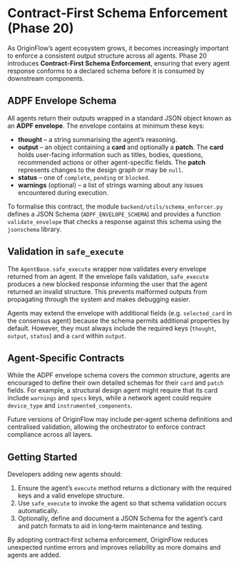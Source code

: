 # Contract‑First Schema Enforcement (Phase 20)

As OriginFlow’s agent ecosystem grows, it becomes increasingly important to
enforce a consistent output structure across all agents.  Phase 20
introduces **Contract‑First Schema Enforcement**, ensuring that every
agent response conforms to a declared schema before it is consumed by
downstream components.

## ADPF Envelope Schema

All agents return their outputs wrapped in a standard JSON object known as
an **ADPF envelope**.  The envelope contains at minimum these keys:

- **thought** – a string summarising the agent’s reasoning.
- **output** – an object containing a **card** and optionally a **patch**.
  The **card** holds user-facing information such as titles, bodies,
  questions, recommended actions or other agent-specific fields.  The
  **patch** represents changes to the design graph or may be `null`.
- **status** – one of `complete`, `pending` or `blocked`.
- **warnings** (optional) – a list of strings warning about any issues
  encountered during execution.

To formalise this contract, the module `backend/utils/schema_enforcer.py`
defines a JSON Schema (`ADPF_ENVELOPE_SCHEMA`) and provides a function
`validate_envelope` that checks a response against this schema using
the `jsonschema` library.

## Validation in `safe_execute`

The `AgentBase.safe_execute` wrapper now validates every envelope returned
from an agent.  If the envelope fails validation, `safe_execute`
produces a new blocked response informing the user that the agent
returned an invalid structure.  This prevents malformed outputs from
propagating through the system and makes debugging easier.

Agents may extend the envelope with additional fields (e.g.
`selected_card` in the consensus agent) because the schema permits
additional properties by default.  However, they must always include
the required keys (`thought`, `output`, `status`) and a `card`
within `output`.

## Agent‑Specific Contracts

While the ADPF envelope schema covers the common structure, agents are
encouraged to define their own detailed schemas for their `card` and
`patch` fields.  For example, a structural design agent might require
that its card include `warnings` and `specs` keys, while a network
agent could require `device_type` and `instrumented_components`.

Future versions of OriginFlow may include per‑agent schema definitions
and centralised validation, allowing the orchestrator to enforce
contract compliance across all layers.

## Getting Started

Developers adding new agents should:

1. Ensure the agent’s `execute` method returns a dictionary with the
   required keys and a valid envelope structure.
2. Use `safe_execute` to invoke the agent so that schema validation
   occurs automatically.
3. Optionally, define and document a JSON Schema for the agent’s card
   and patch formats to aid in long‑term maintenance and testing.

By adopting contract‑first schema enforcement, OriginFlow reduces
unexpected runtime errors and improves reliability as more domains and
agents are added.
